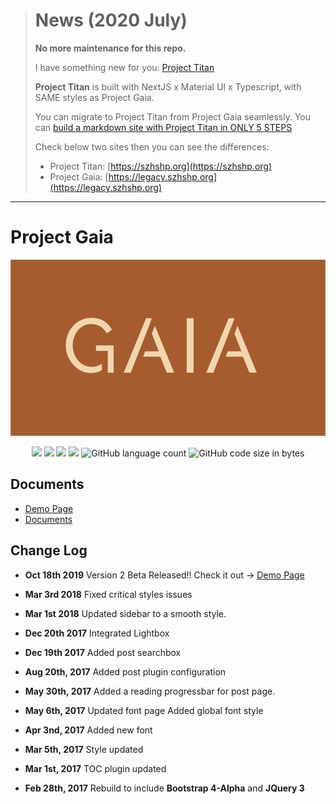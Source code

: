 >
># News (2020 July)
>
> **No more maintenance for this repo.** 
>
> I have something new for you: [Project Titan](https://github.com/szhielelp/NextJS-BlogTemplate-ProjectTitan)
>
> **Project Titan** is built with NextJS x Material UI x Typescript, with SAME styles as Project Gaia.
>
> You can migrate to Project Titan from Project Gaia seamlessly. You can [build a markdown site with Project Titan in ONLY 5 STEPS](https://titan.szhshp.org/tech/2021/05/30/Document-Main#Try-it-out)
>
>Check below two sites then you can see the differences:
>
>- Project Titan: [https://szhshp.org](https://szhshp.org)
>- Project Gaia: [https://legacy.szhshp.org](https://legacy.szhshp.org)






----------------------

# Project Gaia


<div align=center><img src="/img/logo.png"/></div>


<p align="center">
  <img src="https://img.shields.io/badge/link-996.icu-red.svg"/>
  <img src="https://img.shields.io/badge/license-Anti%20996-blue.svg"/>
  <img src="https://img.shields.io/badge/License-MIT-orange"/>
  <img src="https://img.shields.io/badge/Version-2.0-green"/>
  <img alt="GitHub language count" src="https://img.shields.io/github/languages/count/szhielelp/JekyllTheme-ProjectGaia">
<img alt="GitHub code size in bytes" src="https://img.shields.io/github/languages/code-size/szhielelp/JekyllTheme-ProjectGaia">
</p>



                                                                                                                                         

## Documents

- [  Demo Page     ](https://szhielelp.github.io/JekyllTheme-ProjectGaia/)
- [Documents](https://szhielelp.github.io/JekyllTheme-ProjectGaia-Docs)







## Change Log

- **Oct 18th 2019**
Version 2 Beta Released!! Check it out -> [  Demo Page     ](https://szhielelp.github.io/JekyllTheme-ProjectGaia/)

- **Mar 3rd 2018**
Fixed critical styles issues

- **Mar 1st 2018**
Updated sidebar to a smooth style.

- **Dec 20th 2017**
Integrated Lightbox

- **Dec 19th 2017**
Added post searchbox

- **Aug 20th, 2017**
Added post plugin configuration

- **May 30th, 2017**
Added a reading progressbar for post page.

- **May 6th, 2017**
Updated font page
Added global font style

- **Apr 3nd, 2017**
Added new font

- **Mar 5th, 2017**
Style updated

- **Mar 1st, 2017**
TOC plugin updated

- **Feb 28th, 2017**
Rebuild to include **Bootstrap 4-Alpha** and **JQuery 3**
